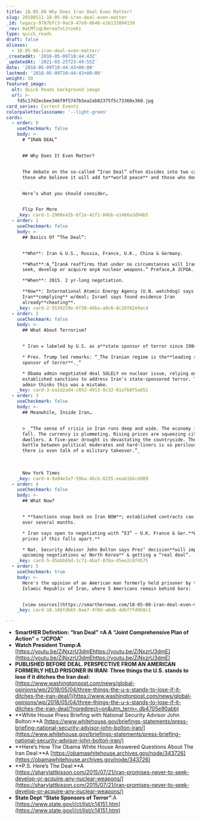 ```yaml
---
title: 18.05.08 Why Does Iran Deal Even Matter?
slug: 20180511-18-05-08-iran-deal-even-matter
_id: legacy-9787bfc3-9ac9-47e9-8640-e16133804150
_rev: 0aCMfzqL0erea7otJrzeKz
type: quick_reads
draft: false
aliases:
  - 18-05-08-iran-deal-even-matter/
_createdAt: '2018-05-09T10:44:43Z'
_updatedAt: '2021-03-25T23:49:55Z'
date: '2018-05-09T10:44:43+00:00'
lastmod: '2018-05-09T10:44:43+00:00'
weight: 50
featured_image:
  alt: Quick Reads background image
  url: >-
    fd5c17d2ecbee346f9f5747b5ea2ab82375f5c73360x360.jpg
card_series: Current Events
colorpaletteclassname: '--light-green'
cards:
  - order: 0
    useCheckmark: false
    body: >-
      # “IRAN DEAL”


      ## Why Does It Even Matter?


      The debate on the so-called “Iran Deal” often divides into two camps:
      those who believe it will add to**world peace** and those who don’t.


      Here’s what you should consider…


      Flip For More
    _key: card-1-2908e42b-6f2e-41f1-84bb-e1466a3d94b5
  - order: 1
    useCheckmark: false
    body: >-
      ## Basics Of “The Deal”:


      **Who**: Iran & U.S., Russia, France, U.K., China & Germany.  

      **What**:A_“IranA reaffirms that under no circumstances will Iran ever
      seek, develop or acquire anyA nuclear weapons.” Preface,A JCPOA._  

      **When**: 2015. 2 yr-long negotiation.  

      **How**: International Atomic Energy Agency (U.N. watchdog) says
      Iran**complying** w/deal; Israel says found evidence Iran
      already**cheating**.
    _key: card-2-5539229e-6f30-4dba-a0c6-8c26f82e9acd
  - order: 2
    useCheckmark: false
    body: >-
      ## What About Terrorism?


      * Iran = labeled by U.S. as a**state sponsor of terror since 1984**.

      * Pres. Trump led remarks: “_The Iranian regime is the**leading state
      sponsor of terror**._“

      * Obama admin negotiated deal SOLELY on nuclear issue, relying on
      established sanctions to address Iran’s state-sponsored terror. Trump
      admin thinks this was a mistake.
    _key: card-3-ea1d2ad4-c052-4913-9c32-01a7b0f5a652
  - order: 3
    useCheckmark: false
    body: >-
      ## Meanwhile, Inside Iran…


      > _“The sense of crisis in Iran runs deep and wide. The economy is in free
      fall. The currency is plummeting. Rising prices are squeezing city
      dwellers. A five-year drought is devastating the countryside. The pitched
      battle between political moderates and hard-liners is so perilous that
      there is even talk of a military takeover.”_  
        
        
        
      New York Times
    _key: card-4-9a94e5e7-59ba-48cb-8235-eeab1b6cdd89
  - order: 4
    useCheckmark: false
    body: >-
      ## What Now?


      * **Sanctions snap back on Iran NOW**; established contracts can unwind
      over several months.

      * Iran says open to negotiating with “E3” – U.K. France & Ger.**Watch oil
      prices if this falls apart.**

      * Nat. Security Advisor John Bolton says Prez’ decision**will impact
      upcoming negotiations w/ North Korea** & getting a “real deal”.
    _key: card-5-d5abb65d-1c71-4ba7-876a-d5ee2c8f4575
  - order: 5
    useCheckmark: true
    body: >-
      Here's the opinion of an American man formerly held prisoner by the
      Islamic Republic of Iran, where 5 Americans remain behind bars:


      [view sources](https://smarthernews.com/18-05-08-iran-deal-even-matter/)
    _key: card-10-108fdb65-0ae7-4f0d-a6db-4dbf7fd9b9c1

---
```

* **SmartHER Definition: “Iran Deal” =A A “Joint Comprehensive Plan of Action” = “JCPOA”**
* **Watch President Trump:A** [https://youtu.be/ZiNxzrU3dmEhttps://youtu.be/ZiNxzrU3dmE](https://youtu.be/ZiNxzrU3dmEhttps://youtu.be/ZiNxzrU3dmE)
* **PUBLISHED BEFORE DEAL. PERSPECTIVE FROM AN AMERICAN FORMERLY HELD PRISONER IN IRAN: Three things the U.S. stands to lose if it ditches the Iran deal:** [https://www.washingtonpost.com/news/global-opinions/wp/2018/05/04/three-things-the-u-s-stands-to-lose-if-it-ditches-the-iran-deal/](https://www.washingtonpost.com/news/global-opinions/wp/2018/05/04/three-things-the-u-s-stands-to-lose-if-it-ditches-the-iran-deal/?noredirect=on&utm_term=.db4705e90abb)
* **White House Press Briefing with National Security Advisor John Bolton:**A [https://www.whitehouse.gov/briefings-statements/press-briefing-national-security-advisor-john-bolton-iran/](https://www.whitehouse.gov/briefings-statements/press-briefing-national-security-advisor-john-bolton-iran/)
* **Here’s How The Obama White House Answered Questions About The Iran Deal:**A [https://obamawhitehouse.archives.gov/node/343726](https://obamawhitehouse.archives.gov/node/343726)
* **P.S. Here’s The Deal:**A [https://sharylattkisson.com/2015/07/21/iran-promises-never-to-seek-develop-or-acquire-any-nuclear-weapons/](https://sharylattkisson.com/2015/07/21/iran-promises-never-to-seek-develop-or-acquire-any-nuclear-weapons/)
* **State Dept “State Sponsors of Terror”**:A [https://www.state.gov/j/ct/list/c14151.htm](https://www.state.gov/j/ct/list/c14151.htm)